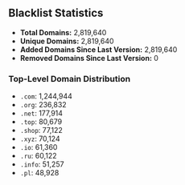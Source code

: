 ## Blacklist Statistics

- **Total Domains:** 2,819,640
- **Unique Domains:** 2,819,640
- **Added Domains Since Last Version:** 2,819,640
- **Removed Domains Since Last Version:** 0

### Top-Level Domain Distribution

-  `.com`: 1,244,944
-  `.org`: 236,832
-  `.net`: 177,914
-  `.top`: 80,679
-  `.shop`: 77,122
-  `.xyz`: 70,124
-  `.io`: 61,360
-  `.ru`: 60,122
-  `.info`: 51,257
-  `.pl`: 48,928
